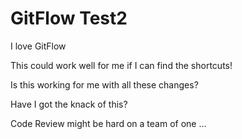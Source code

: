 # GitFlow Test2

I love GitFlow

This could work well for me if I can find the shortcuts!

Is this working for me with all these changes?

Have I got the knack of this?

Code Review might be hard on a team of one ...

